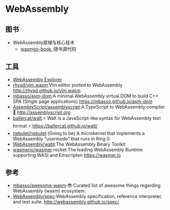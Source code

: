 # WebAssembly


## 图书

* WebAssembly原理与核心技术
    - [wasmgo-book ](https://github.com/zxh0/wasmgo-book):随书源代码

## 工具

* [WebAssembly Explorer](https://mbebenita.github.io/WasmExplorer/)
* [rhysd/vim.wasm](https://github.com/rhysd/vim.wasm):Vim editor ported to WebAssembly http://rhysd.github.io/vim.wasm
* [mbasso/asm-dom](https://github.com/mbasso/asm-dom):A minimal WebAssembly virtual DOM to build C++ SPA (Single page applications) https://mbasso.github.io/asm-dom
* [AssemblyScript/assemblyscript](https://github.com/AssemblyScript/assemblyscript):A TypeScript to WebAssembly compiler 🚀 http://assemblyscript.org
* [ballercat/walt](https://github.com/ballercat/walt):⚡️ Walt is a JavaScript-like syntax for WebAssembly text format ⚡️ https://ballercat.github.io/walt/
* [nebulet/nebulet](https://github.com/nebulet/nebulet):(Going to be) A microkernel that implements a WebAssembly "usermode" that runs in Ring 0.
* [WebAssembly/wabt](https://github.com/WebAssembly/wabt):The WebAssembly Binary Toolkit
* [wasmerio/wasmer](https://github.com/wasmerio/wasmer):rocket The leading WebAssembly Runtime supporting WASI and Emscripten https://wasmer.io

## 参考

* [mbasso/awesome-wasm](https://github.com/mbasso/awesome-wasm):😎 Curated list of awesome things regarding WebAssembly (wasm) ecosystem.
* [WebAssembly/spec](https://github.com/WebAssembly/spec):WebAssembly specification, reference interpreter, and test suite. http://webassembly.github.io/spec/
